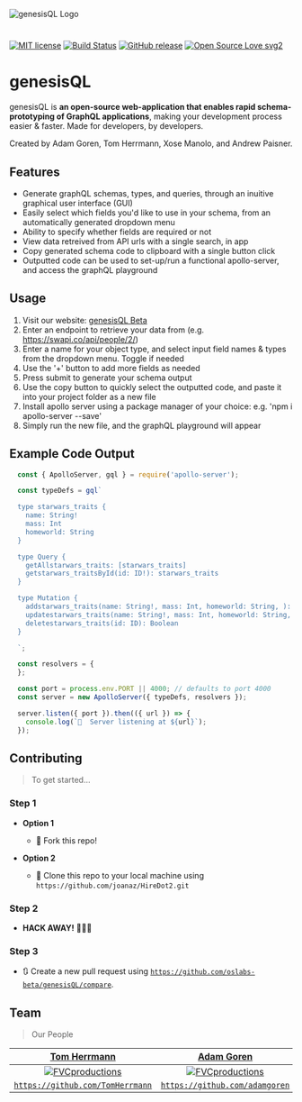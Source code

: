 ![genesisQL Logo](https://github.com/oslabs-beta/genesisQL/blob/dev/public/genesisCrop.png?raw=true)

#
[![MIT license](https://img.shields.io/badge/License-MIT-blue.svg)](https://lbesson.mit-license.org/)
[![Build Status](http://img.shields.io/travis/badges/badgerbadgerbadger.svg?style=flat-square)](https://travis-ci.org/badges/badgerbadgerbadger)
[![GitHub release](https://img.shields.io/github/release/Naereen/StrapDown.js.svg)](https://GitHub.com/Naereen/StrapDown.js/releases/)
[![Open Source Love svg2](https://badges.frapsoft.com/os/v2/open-source.svg?v=103)](https://github.com/ellerbrock/open-source-badges/)

# genesisQL
genesisQL is **an open-source web-application that enables rapid schema-prototyping of GraphQL applications**, making your development process easier & faster. Made for developers, by developers.

Created by Adam Goren, Tom Herrmann, Xose Manolo, and Andrew Paisner.

## Features
- Generate graphQL schemas, types, and queries, through an inuitive graphical user interface (GUI)
- Easily select which fields you'd like to use in your schema, from an automatically generated dropdown menu
- Ability to specify whether fields are required or not
- View data retreived from API urls with a single search, in app
- Copy generated schema code to clipboard with a single button click
- Outputted code can be used to set-up/run a functional apollo-server, and access the graphQL playground

## Usage
1) Visit our website: [genesisQL Beta](http://www.genesisql.com/)
2) Enter an endpoint to retrieve your data from (e.g. https://swapi.co/api/people/2/)
3) Enter a name for your object type, and select input field names & types from the dropdown menu. Toggle if needed
4) Use the '+' button to add more fields as needed
5) Press submit to generate your schema output
6) Use the copy button to quickly select the outputted code, and paste it into your project folder as a new file
7) Install apollo server using a package manager of your choice: e.g. 'npm i apollo-server --save'
8) Simply run the new file, and the graphQL playground will appear

## Example Code Output
```javascript
  const { ApolloServer, gql } = require('apollo-server');

  const typeDefs = gql` 

  type starwars_traits {
    name: String!
    mass: Int
    homeworld: String
  }

  type Query {
    getAllstarwars_traits: [starwars_traits]
    getstarwars_traitsById(id: ID!): starwars_traits
  }

  type Mutation {
    addstarwars_traits(name: String!, mass: Int, homeworld: String, ): Boolean
    updatestarwars_traits(name: String!, mass: Int, homeworld: String, ): Boolean
    deletestarwars_traits(id: ID): Boolean
  }

  `; 

  const resolvers = {
  };

  const port = process.env.PORT || 4000; // defaults to port 4000 
  const server = new ApolloServer({ typeDefs, resolvers });

  server.listen({ port }).then(({ url }) => {
    console.log(`🚀  Server listening at ${url}`);
  });
```

## Contributing

> To get started...

### Step 1

- **Option 1**
    - 🍴 Fork this repo!

- **Option 2**
    - 👯 Clone this repo to your local machine using `https://github.com/joanaz/HireDot2.git`

### Step 2

- **HACK AWAY!** 🔨🔨🔨

### Step 3

- 🔃 Create a new pull request using <a href="https://github.com/oslabs-beta/genesisQL/compare" target="_blank">`https://github.com/oslabs-beta/genesisQL/compare`</a>.

## Team

> Our People

| <a href="https://github.com/TomHerrmann" target="_blank">**Tom Herrmann**</a> | <a href="https://github.com/adamgoren" target="_blank">**Adam Goren**</a> | <a href="https://github.com/xosemanolo" target="_blank">**Xose Manolo**</a> |
| :---: |:---:| :---:|
| [![FVCproductions](https://avatars1.githubusercontent.com/u/47604715?s=400&v=4)](https://github.com/TomHerrmann)    | [![FVCproductions](https://avatars0.githubusercontent.com/u/29680823?s=400&v=4)](https://github.com/adamgoren) | [![FVCproductions](https://avatars3.githubusercontent.com/u/39598002?s=400&v=4)](https://github.com/xosemanolo)  |
| <a href="https://github.com/TomHerrmann" target="_blank">`https://github.com/TomHerrmann`</a> | <a href="https://github.com/adamgoren" target="_blank">`https://github.com/adamgoren`</a> | <a href="https://github.com/xosemanolo" target="_blank">`https://github.com/xosemanolo`</a> |
